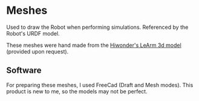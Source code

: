 # Meshes
Used to draw the Robot when performing simulations.
Referenced by the Robot's URDF model.

These meshes were hand made from the [Hiwonder's LeArm 3d model](https://drive.google.com/drive/folders/1XROWMoxATQgtth6PfmkJGh0ac2aASvfC) (provided upon request).

## Software
For preparing these meshes, I used FreeCad (Draft and Mesh modes).
This product is new to me, so the models may not be perfect.
